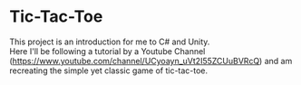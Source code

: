 # Tic-Tac-Toe

This project is an introduction for me to C# and Unity.  
Here I'll be following a tutorial by a Youtube Channel (https://www.youtube.com/channel/UCyoayn_uVt2I55ZCUuBVRcQ) and am recreating the simple yet classic game of tic-tac-toe.


